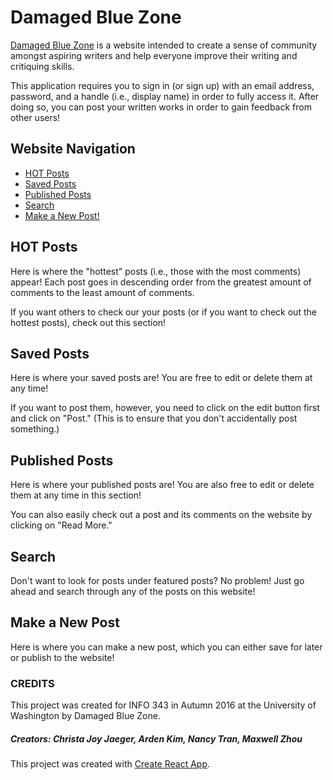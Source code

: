 # Damaged Blue Zone

[Damaged Blue Zone](https://www.facebook.com/l.php?u=https%3A%2F%2Fmaxwhalezhou.github.io%2Fteam-project%2Fbuild%2F%23%2F&h=SAQF2mkRu) is a website intended to create a sense of community amongst aspiring writers and help everyone improve their writing and critiquing skills.

This application requires you to sign in (or sign up) with an email address, password, and a handle (i.e., display name) in order to fully access it. After doing so, you can post your written works in order to gain feedback from other users!

## Website Navigation
- [HOT Posts](#HOT-posts)
- [Saved Posts](#saved-posts)
- [Published Posts](#published-posts)
- [Search](#search)
- [Make a New Post!](#make-a-new-post)

## HOT Posts
Here is where the "hottest" posts (i.e., those with the most comments) appear! Each post goes in descending order from the greatest amount of comments to the least amount of comments.

If you want others to check our your posts (or if you want to check out the hottest posts), check out this section!

## Saved Posts
Here is where your saved posts are! You are free to edit or delete them at any time!

If you want to post them, however, you need to click on the edit button first and click on "Post." (This is to ensure that you don't accidentally post something.)

## Published Posts
Here is where your published posts are! You are also free to edit or delete them at any time in this section!

You can also easily check out a post and its comments on the website by clicking on "Read More."

## Search
Don't want to look for posts under featured posts? No problem! Just go ahead and search through any of the posts on this website!

## Make a New Post
Here is where you can make a new post, which you can either save for later or publish to the website!

### CREDITS
This project was created for INFO 343 in Autumn 2016 at the University of Washington by Damaged Blue Zone.
##### Creators: Christa Joy Jaeger, Arden Kim, Nancy Tran, Maxwell Zhou

This project was created with [Create React App](https://github.com/facebookincubator/create-react-app).